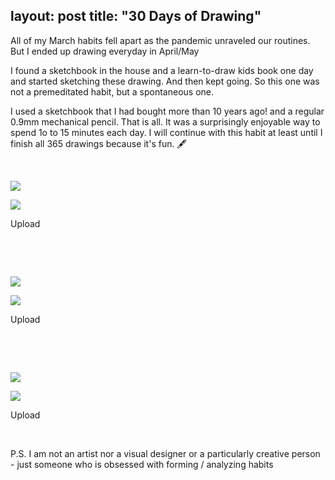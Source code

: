   
layout: post
title:  "30 Days of Drawing"
---

All of my March habits fell apart as the pandemic unraveled our routines. But I ended up drawing everyday in April/May

I found a sketchbook in the house and a learn-to-draw kids book one day and started sketching these drawing. And then kept going. So this one was not a premeditated habit, but a spontaneous one. 

I used a sketchbook that I had bought more than 10 years ago! and a regular 0.9mm mechanical pencil. That is all. It was a surprisingly enjoyable way to spend 1o to 15 minutes each day. I will continue with this habit at least until I finish all 365 drawings because it's fun. 🖋

‌

![](https://theleafnode.com/content/images/2020/05/20200506_135128-1.jpg)

![](https://theleafnode.com/content/images/2020/05/20200506_135229-1.jpg)

 Upload 

‌

‌

![](https://theleafnode.com/content/images/2020/05/20200506_135339-3.jpg)

![](https://theleafnode.com/content/images/2020/05/20200506_135415-2.jpg)

 Upload 

‌

‌

![](https://theleafnode.com/content/images/2020/05/20200514_162034-2.jpg)

![](https://theleafnode.com/content/images/2020/05/20200514_162102-2.jpg)

 Upload 

‌

P.S. I am not an artist nor a visual designer or a particularly creative person - just someone who is obsessed with forming / analyzing habits